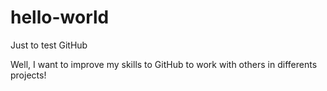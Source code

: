 # hello-world
Just to test GitHub

Well, I want to improve my skills to GitHub to work with others in differents projects!
